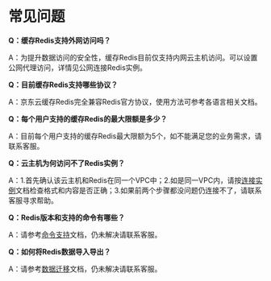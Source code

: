 # 常见问题

**Q：缓存Redis支持外网访问吗？**

A：为提升数据访问的安全性，缓存Redis目前仅支持内网云主机访问。可以设置公网代理访问，详情见公网连接Redis实例。


**Q：目前缓存Redis支持哪些协议？**

A：京东云缓存Redis完全兼容Redis官方协议，使用方法可参考各语言相关文档。


**Q：每个用户支持的缓存Redis的最大限额是多少？**

A：目前每个用户支持的缓存Redis最大限额为5个，如不能满足您的业务需求，请联系客服。

**Q：云主机为何访问不了Redis实例？**

A：1.首先确认该云主机和Redis在同一个VPC中；2.如是同一VPC内，请按[连接实例](https://docs.jdcloud.com/cn/jcs-for-redis/connect-instances)文档检查格式和内容是否正确；3.如果前两个步骤都没问题仍连接不了，请联系客服寻求帮助。


**Q：Redis版本和支持的命令有哪些？**

A：请参考[命令支持](https://docs.jdcloud.com/cn/jcs-for-redis/command-supported)文档，仍未解决请联系客服。


**Q：如何将Redis数据导入导出？**

A：请参考[数据迁移](https://docs.jdcloud.com/cn/jcs-for-redis/data-migration)文档，仍未解决请联系客服。
